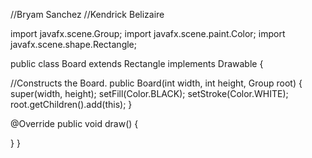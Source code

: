 //Bryam Sanchez
//Kendrick Belizaire

import javafx.scene.Group;
import javafx.scene.paint.Color;
import javafx.scene.shape.Rectangle;

public class Board extends Rectangle implements Drawable {

//Constructs the Board.
public Board(int width, int height, Group root) {
    super(width, height);
    setFill(Color.BLACK);
    setStroke(Color.WHITE);
    root.getChildren().add(this);
}

@Override
public void draw() {

}
}


